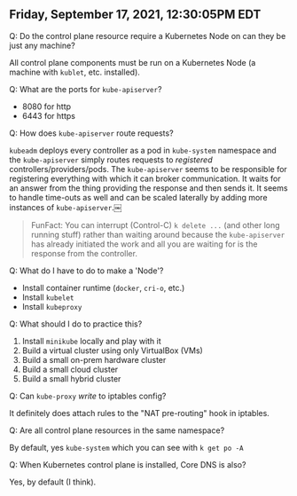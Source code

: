 ## Friday, September 17, 2021, 12:30:05PM EDT

Q: Do the control plane resource require a Kubernetes Node on can they
be just any machine?

All control plane components must be run on a Kubernetes Node (a machine
with `kublet`, etc. installed).

Q: What are the ports for `kube-apiserver`?

* 8080 for http
* 6443 for https

Q: How does `kube-apiserver` route requests?

`kubeadm` deploys every controller as a pod in `kube-system` namespace
and the `kube-apiserver` simply routes requests to *registered*
controllers/providers/pods. The `kube-apiserver` seems to be responsible
for registering everything with which it can broker communication.
It waits for an answer from the thing providing the response and then
sends it. It seems to handle time-outs as well and can be scaled
laterally by adding more instances of `kube-apiserver`.￼

> FunFact: You can interrupt (Control-C) `k delete ...` (and other long
> running stuff) rather than waiting around because the `kube-apiserver`
> has already initiated the work and all you are waiting for is the
> response from the controller.

Q: What do I have to do to make a 'Node'?

* Install container runtime (`docker`, `cri-o`, etc.)
* Install `kubelet`
* Install `kubeproxy`

Q: What should I do to practice this?

1. Install `minikube` locally and play with it
1. Build a virtual cluster using only VirtualBox (VMs)
1. Build a small on-prem hardware cluster
1. Build a small cloud cluster
1. Build a small hybrid cluster

Q: Can `kube-proxy` *write* to iptables config?

It definitely does attach rules to the "NAT pre-routing" hook in
iptables.

Q: Are all control plane resources in the same namespace?

By default, yes `kube-system` which you can see with `k get po -A`

Q: When Kubernetes control plane is installed, Core DNS is also?

Yes, by default (I think).
